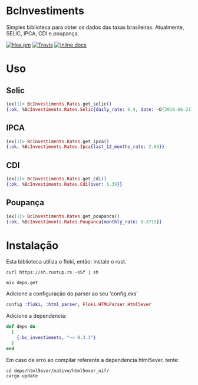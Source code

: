 # BcInvestiments

Simples biblioteca para obter os dados das taxas brasileiras. Atualmente, SELIC, IPCA, CDI e poupança.

[![Hex.pm](https://img.shields.io/hexpm/v/bc_investiments.svg?style=plastic)](https://hex.pm/packages/bc_investiments)
[![Travis](https://img.shields.io/travis/AnderLuiz/bc_investiments.svg?style=plastic)](https://travis-ci.org/AnderLuiz/bc_investiments)
[![Inline docs](http://inch-ci.org/github/anderluiz/bc_investiments.svg)](http://inch-ci.org/github/anderluiz/bc_investiments)

# Uso

## Selic

```elixir
iex(1)> BcInvestiments.Rates.get_selic()
{:ok, %BcInvestiments.Rates.Selic{daily_rate: 6.4, date: ~D[2018-06-21], rate: 6.5}}
```

## IPCA

```elixir
iex(1)> BcInvestiments.Rates.get_ipca()
{:ok, %BcInvestiments.Rates.Ipca{last_12_months_rate: 2.86}}
```

## CDI

```elixir
iex(1)> BcInvestiments.Rates.get_cdi()
{:ok, %BcInvestiments.Rates.Cdi{over: 6.39}}
```

## Poupança

```elixir
iex(1)> BcInvestiments.Rates.get_poupanca()
{:ok, %BcInvestiments.Rates.Poupanca{monthly_rate: 0.3715}}
```


# Instalação

Esta biblioteca utiliza o floki, então:
Instale o rust.

```
curl https://sh.rustup.rs -sSf | sh

mix deps.get
```

Adicione a configuração do parser ao seu 'config.exs'
```elixir
config :floki, :html_parser, Floki.HTMLParser.Html5ever
```

Adicione a dependencia:

```elixir
def deps do
  [
    {:bc_investiments, "~> 0.3.1"}
  ]
end
```

Em caso de erro ao compilar referente a dependencia html5ever, tente:

```
cd deps/html5ever/native/html5ever_nif/
cargo update
```
